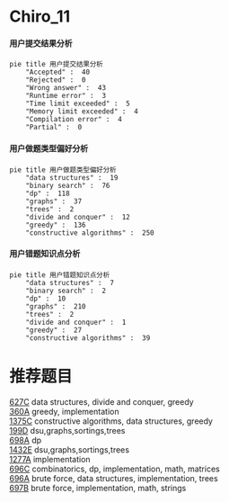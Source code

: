 # Chiro_11

<!-- tabs:start -->



#### **用户提交结果分析**

```mermaid
pie title 用户提交结果分析
    "Accepted" :  40
    "Rejected" :  0
    "Wrong answer" :  43
    "Runtime error" :  3
    "Time limit exceeded" :  5
    "Memory limit exceeded" :  4
    "Compilation error" :  4
    "Partial" :  0
```

#### **用户做题类型偏好分析**

```mermaid
pie title 用户做题类型偏好分析
    "data structures" :  19
    "binary search" :  76
    "dp" :  118
    "graphs" :  37
    "trees" :  2
    "divide and conquer" :  12
    "greedy" :  136
    "constructive algorithms" :  250
```
#### **用户错题知识点分析**

```mermaid
pie title 用户错题知识点分析
    "data structures" :  7
    "binary search" :  2
    "dp" :  10
    "graphs" :  210
    "trees" :  2
    "divide and conquer" :  1
    "greedy" :  27
    "constructive algorithms" :  39
```



<!-- tabs:end -->
# 推荐题目
[627C](https://codeforces.com/contest/627/problem/C)		data structures,
                        divide and conquer,
                        greedy		  
[360A](https://codeforces.com/contest/360/problem/A)		greedy,
                        implementation		  
[1375C](https://codeforces.com/contest/1375/problem/C)		constructive algorithms,
                        data structures,
                        greedy		  
[199D](https://codeforces.com/contest/199/problem/D)		dsu,graphs,sortings,trees		  
[698A](https://codeforces.com/contest/698/problem/A)		dp		  
[1432E](https://codeforces.com/contest/1432/problem/E)		dsu,graphs,sortings,trees		  
[1277A](https://codeforces.com/contest/1277/problem/A)		implementation		  
[696C](https://codeforces.com/contest/696/problem/C)		combinatorics,
                        dp,
                        implementation,
                        math,
                        matrices		  
[696A](https://codeforces.com/contest/696/problem/A)		brute force,
                        data structures,
                        implementation,
                        trees		  
[697B](https://codeforces.com/contest/697/problem/B)		brute force,
                        implementation,
                        math,
                        strings		  
